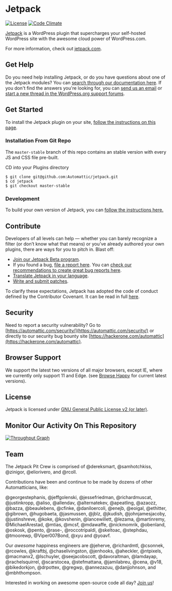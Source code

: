 # Jetpack

[![License](https://poser.pugx.org/automattic/jetpack/license.svg)](http://www.gnu.org/licenses/gpl-2.0.html)
[![Code Climate](https://codeclimate.com/github/Automattic/jetpack/badges/gpa.svg)](https://codeclimate.com/github/Automattic/jetpack)

[Jetpack](http://jetpack.com/) is a WordPress plugin that supercharges your self-hosted WordPress site with the awesome cloud power of WordPress.com.

For more information, check out [jetpack.com](http://jetpack.com/).

## Get Help

Do you need help installing Jetpack, or do you have questions about one of the Jetpack modules? You can [search through our documentation here](http://jetpack.com/support/). If you don't find the answers you're looking for, you can [send us an email](http://jetpack.com/contact-support/) or [start a new thread in the WordPress.org support forums](https://wordpress.org/support/plugin/jetpack#postform).

## Get Started

To install the Jetpack plugin on your site, [follow the instructions on this page](http://jetpack.com/install/).

### Installation From Git Repo

The `master-stable` branch of this repo contains an stable version with every JS and CSS file pre-built.

CD into your Plugins directory

```
$ git clone git@github.com:Automattic/jetpack.git
$ cd jetpack
$ git checkout master-stable
```

### Development

To build your own version of Jetpack, you can [follow the instructions here.](./docs/development-environment.md)

## Contribute

Developers of all levels can help — whether you can barely recognize a filter (or don’t know what that means) or you’ve already authored your own plugins, there are ways for you to pitch in. Blast off:

- [Join our Jetpack Beta program](http://jetpack.com/beta/).
- If you found a bug, [file a report here](https://github.com/Automattic/jetpack/issues/new). You can [check our recommendations to create great bug reports here](./docs/guides/report-bugs.md).
- [Translate Jetpack in your language](./docs/translations.md).
- [Write and submit patches](./.github/CONTRIBUTING.md#write-and-submit-a-patch).

To clarify these expectations, Jetpack has adopted the code of conduct defined by the Contributor Covenant. It can be read in full [here](CODE-OF-CONDUCT.md).

## Security

Need to report a security vulnerability? Go to [https://automattic.com/security/](https://automattic.com/security/) or directly to our security bug bounty site [https://hackerone.com/automattic](https://hackerone.com/automattic).

## Browser Support

We support the latest two versions of all major browsers, except  IE, where we currently only support 11 and Edge. (see [Browse Happy](http://browsehappy.com) for current latest versions).

## License

Jetpack is licensed under [GNU General Public License v2 (or later)](./LICENSE.txt).

## Monitor Our Activity On This Repository

[![Throughput Graph](https://graphs.waffle.io/automattic/jetpack/throughput.svg)](https://waffle.io/automattic/jetpack/metrics)

## Team

The Jetpack Pit Crew is comprised of @dereksmart, @samhotchkiss, @zinigor, @eliorivero, and @rcoll.

Contributions have been and continue to be made by dozens of other Automatticians, like:

@georgestephanis, @jeffgolenski, @jessefriedman, @richardmuscat, @justinkropp, @aliso, @allendav, @alternatekev, @apeatling, @azaozz, @bazza, @beaulebens, @cfinke, @daniloercoli, @enejb, @eoigal, @ethitter, @gibrown, @hugobaeta, @jasmussen, @jblz, @jkudish, @johnjamesjacoby, @justinshreve, @koke, @kovshenin, @lancewillett, @lezama, @martinremy, @MichaelArestad, @mtias, @mcsf, @mdawaffe, @nickmomrik, @obenland, @oskosk, @pento, @rase-, @roccotripaldi, @skeltoac, @stephdau, @tmoorewp, @Viper007Bond, @xyu and @yoavf.

Our _awesome_ happiness engineers are @jeherve, @richardmtl, @csonnek, @rcowles, @kraftbj, @chaselivingston, @jenhooks, @aheckler, @ntpixels, @macmanx2, @lschuyler, @seejacobscott, @davoraltman, @lamdayap, @rachelsquirrel, @scarstocea, @stefmattana, @jamilabreu, @cena, @v18, @bikedorkjon, @drpottex, @gregwp, @annezazuu, @danjjohnson, and @mbhthompson.

Interested in working on awesome open-source code all day? [Join us](http://automattic.com/work-with-us/)!
